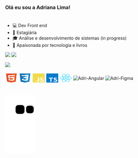 ### Olá eu sou a Adriana Lima!


# 
- 💻 Dev Front end 
- 💼 Estagiária 
- 🎓 Análise e desenvolvimento de sistemas (in progress) 
- 💙 Apaixonada por tecnologia e livros

<a href = "mailto:adrianasilvalima08.07@gmail.com"><img src="https://img.shields.io/badge/-Gmail-%23333?style=for-the-badge&logo=gmail&logoColor=white" target="_blank"></a>
<a href="" target="_blank"><img src="https://img.shields.io/badge/-LinkedIn-%230077B5?style=for-the-badge&logo=linkedin&logoColor=white" target="_blank"></a>



<div style="display: flex>
  <a href="https://github.com/Adrianalima08">
  <img height="180em" src="https://github-readme-stats.vercel.app/api?username=Adrianalima08&show_icons=true&theme=tokyonight&include_all_commits=true&count_private=true"/>
 
</div>
 
 
<div style="display: inline_block"><br>
  <img align="center" alt="Adri-HTML" height="30" width="40" src="https://raw.githubusercontent.com/devicons/devicon/master/icons/html5/html5-original.svg">
  <img align="center" alt="Adri-CSS" height="30" width="40" src="https://raw.githubusercontent.com/devicons/devicon/master/icons/css3/css3-original.svg">
  <img align="center" alt="Adri-Js" height="30" width="40" src="https://raw.githubusercontent.com/devicons/devicon/master/icons/javascript/javascript-plain.svg">
  <img align="center" alt="Adri-Ts" height="30" width="40" src="https://raw.githubusercontent.com/devicons/devicon/master/icons/typescript/typescript-plain.svg">
  <img align="center" alt="Adri-React" height="30" width="40" src="https://raw.githubusercontent.com/devicons/devicon/master/icons/react/react-original.svg">
  <img align="center" alt="Adri-Angular" height="30" width="40" src="https://cdn.jsdelivr.net/gh/devicons/devicon/icons/angularjs/angularjs-original.svg">
  <img align="center" alt="Adri-Figma" height="30" width="40" src="https://cdn.jsdelivr.net/gh/devicons/devicon/icons/figma/figma-original.svg">
</div>
  
  #
  
<div> 
  
  
   ![Snake animation](https://github.com/Adrianalima08/Adrianalima08/blob/output/github-contribution-grid-snake.svg)
</div>
